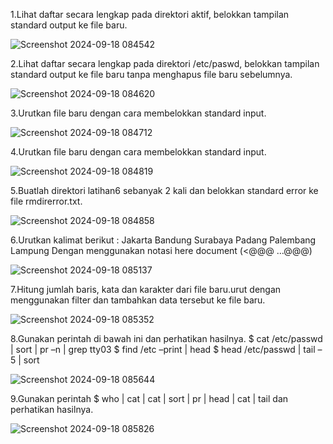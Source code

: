1.Lihat daftar secara lengkap pada direktori aktif, belokkan tampilan standard output ke file baru.

![Screenshot 2024-09-18 084542](https://github.com/user-attachments/assets/0b076839-8870-4bf4-946c-e64a7219ef1f)

2.Lihat daftar secara lengkap pada direktori /etc/paswd, belokkan tampilan standard output ke file baru tanpa menghapus file baru sebelumnya.

![Screenshot 2024-09-18 084620](https://github.com/user-attachments/assets/82be13c2-a522-4ba2-a3f2-3e4cf18b33bc)

3.Urutkan file baru dengan cara membelokkan standard input.

![Screenshot 2024-09-18 084712](https://github.com/user-attachments/assets/6ca1b6f1-8e5f-4043-96e4-eede641a2066)

4.Urutkan file baru dengan cara membelokkan standard input.

![Screenshot 2024-09-18 084819](https://github.com/user-attachments/assets/7dd9dfa4-17ad-40c9-8b18-58830d122130)

5.Buatlah direktori latihan6 sebanyak 2 kali dan belokkan standard error ke file rmdirerror.txt.

![Screenshot 2024-09-18 084858](https://github.com/user-attachments/assets/2d2497f1-5229-450e-b154-4ba854614bd6)

6.Urutkan kalimat berikut : Jakarta Bandung Surabaya Padang Palembang Lampung Dengan menggunakan notasi here document (<@@@ …@@@)

![Screenshot 2024-09-18 085137](https://github.com/user-attachments/assets/64bfe324-4e23-4139-8e7d-f71b3d5b8446)

7.Hitung jumlah baris, kata dan karakter dari file baru.urut dengan menggunakan filter dan tambahkan data tersebut ke file baru.

![Screenshot 2024-09-18 085352](https://github.com/user-attachments/assets/e2fb7d64-9147-40ef-b8df-30541edee7a8)

8.Gunakan perintah di bawah ini dan perhatikan hasilnya. $ cat /etc/passwd | sort | pr –n | grep tty03 $ find /etc –print | head $ head /etc/passwd | tail –5 | sort

![Screenshot 2024-09-18 085644](https://github.com/user-attachments/assets/081114cc-79aa-411a-ae19-e26d7291f01e)

9.Gunakan perintah $ who | cat | cat | sort | pr | head | cat | tail dan perhatikan hasilnya.

![Screenshot 2024-09-18 085826](https://github.com/user-attachments/assets/09854253-3e4e-444d-83cb-f4ab45a9e483)
